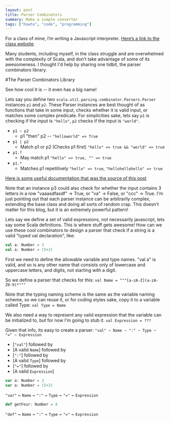 ```yaml
---
layout: post
title: Parser Combinators
summary: Make a simple converter
tags: ["howto", "code", "programming"]
---
```



For a class of mine, I’m writing a Javascript interpreter. [Here’s a link to the class website](http://www.cs.colorado.edu/~bec/courses/csci3155-f15/).

Many students, including myself, in the class struggle and are overwhelmed with the complexity of Scala, and don’t take advantage of some of its awesomeness. I thought I'd help by sharing one tidbit, the parser combinators library.

#The Parser Combinators Library

See how cool it is -- it even has a big name!

Lets say you define two `scala.util.parsing.combinator.Parsers.Parser` instances `p1` and `p2`. These Parser instances are best thought of as functions that take in some input, checks whether it is valid input, or matches some complex predicate. For simplicities sake, lets say `p1` is checking if the input is `"hello"`, `p2` checks if the input is `"world"`.

- `p1 ~ p2`  
    - p1 "then" p2 -- `"helloworld" => True`
- `p1 | p2`  
    - Match p1 or p2 (Checks p1 first) `"hello" => true && "world" => true`
- `p1.?`
    - May match p1 `"hello" => true, "" => true`
- `p1.*`
    - Matches p1 repetitively `"hello" => true`, `"hellohellohello" => true`

[Here is some useful documentation that was the source of this post](http://www.scala-lang.org/files/archive/api/2.11.2/scala-parser-combinators/#scala.util.parsing.combinator.Parsers)

Note that an instance p3 could also check for whether the input contains 3 letters in a row "vaaasdfasdf" -> True, or "va" -> False, or "ccc" -> True.
I'm just pointing out that each parser instance can be arbitrarily complex, extending the base class and doing all sorts of random crap. This doesn't matter for this blog, but it is an extremely powerful pattern!

Lets say we define a set of valid expressions, not necessarily javascript, lets say some Scala definitions. This is where stuff gets awesome! How can we use these cool combinators to design a parser that check if a string is a valid "typed val declaration", like:

```Scala
val a: Number = 3
val a: Number = (5+2)
```

First we need to define the allowable variable and type names.
"val a" is valid, and so is any other name that consists only of lowercase and uppercase letters, and digits, not starting with a digit.

So we define a parser that checks for this: `val Name = """[a-zA-Z](a-zA-Z0-9)*"""`

Note that the typing naming scheme is the same as the variable naming scheme, so we can reuse it, or for coding styles sake, copy it to a variable called Type: `val Type = Name`

We also need a way to represent any valid expression that the variable can be initialized to, but for now I'm going to stub it. `val Expression = ???`

Given that info, its easy to create a parser:
`"val" ~ Name ~ ":" ~ Type ~ "=" ~ Expression`

- [`"val"`] followed by
- [A valid `Name`] followed by
- [`":"`] followed by
- [A valid `Type`] followed by
- [`"="`] followed by
- [A valid `Expression`]

```Scala
var a: Number = 3
var a: Number = (5+2)
```
`"var"` ~ `Name` ~ `":"` ~ `Type` ~ `"="` ~ `Expression`

```Scala
def getFour: Number = 4
```
`"def"` ~ `Name` ~ `":"` ~ `Type` ~ `"="` ~ `Expression`
